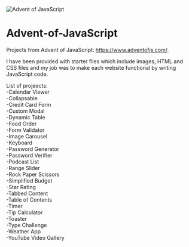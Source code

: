 ![Advent of JavaScript](https://adventofjavascript.s3.us-east-1.amazonaws.com/2021/advent-of-js-gumroad-cover.png)

# Advent-of-JavaScript

Projects from Advent of JavaScript: https://www.adventofjs.com/.

I have been provided with starter files which include images, HTML and CSS files and my job was to make each website functional by writing JavaScript code.

List of projeects:\
-Calendar Viewer\
-Collapsable\
-Credit Card Form\
-Custom Modal\
-Dynamic Table\
-Food Order\
-Form Validator\
-Image Carousel\
-Keyboard\
-Password Generator\
-Password Verifier\
-Podcast List\
-Range Slider\
-Rock Paper Scissors\
-Simplified Budget\
-Star Rating\
-Tabbed Content\
-Table of Contents\
-Timer\
-Tip Calculator\
-Toaster\
-Type Challenge\
-Weather App\
-YouTube Video Gallery
